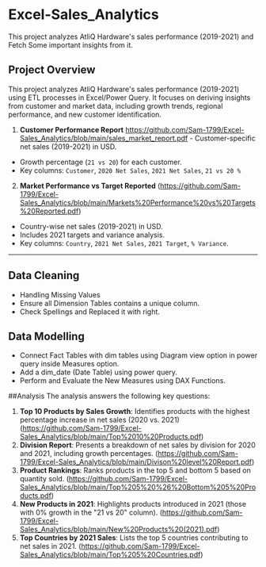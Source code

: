 # Excel-Sales_Analytics
This project analyzes AtliQ Hardware's sales performance (2019-2021) and Fetch Some important insights from it.

## Project Overview
This project analyzes AtliQ Hardware's sales performance (2019-2021) using ETL processes in Excel/Power Query. It focuses on deriving insights from customer and market data, including growth trends, regional performance, and new customer identification.

1.  **Customer Performance Report** https://github.com/Sam-1799/Excel-Sales_Analytics/blob/main/sales_market_report.pdf                        - Customer-specific net sales (2019-2021) in USD.  
   - Growth percentage (`21 vs 20`) for each customer.  
   - Key columns: `Customer`, `2020 Net Sales`, `2021 Net Sales`, `21 vs 20 %`

2.  **Market Performance vs Target Reported** (https://github.com/Sam-1799/Excel-Sales_Analytics/blob/main/Markets%20Performance%20vs%20Targets%20Reported.pdf)
   - Country-wise net sales (2019-2021) in USD.  
   - Includes 2021 targets and variance analysis.  
   - Key columns: `Country`, `2021 Net Sales`, `2021 Target`, `% Variance`.

---

## Data Cleaning
  - Handling Missing Values
  - Ensure all Dimension Tables contains a unique column.
  - Check Spellings and Replaced it with right.

## Data Modelling
  - Connect Fact Tables with dim tables using Diagram view option in power query inside Measures option.
  - Add a dim_date (Date Table) using power query.
  - Perform and Evaluate the New Measures using DAX Functions.

##Analysis
The analysis answers the following key questions:
1. **Top 10 Products by Sales Growth**: Identifies products with the highest percentage increase in net sales (2020 vs. 2021) (https://github.com/Sam-1799/Excel-Sales_Analytics/blob/main/Top%2010%20Products.pdf)
2. **Division Report**: Presents a breakdown of net sales by division for 2020 and 2021, including growth percentages. (https://github.com/Sam-1799/Excel-Sales_Analytics/blob/main/Divison%20level%20Report.pdf)
3. **Product Rankings**: Ranks products in the top 5 and bottom 5 based on quantity sold. (https://github.com/Sam-1799/Excel-Sales_Analytics/blob/main/Top%205%20%26%20Bottom%205%20Products.pdf)
4. **New Products in 2021**: Highlights products introduced in 2021 (those with 0% growth in the "21 vs 20" column). (https://github.com/Sam-1799/Excel-Sales_Analytics/blob/main/New%20Products%20(2021).pdf)
5. **Top Countries by 2021 Sales**: Lists the top 5 countries contributing to net sales in 2021. (https://github.com/Sam-1799/Excel-Sales_Analytics/blob/main/Top%205%20Countries.pdf)

    
   
